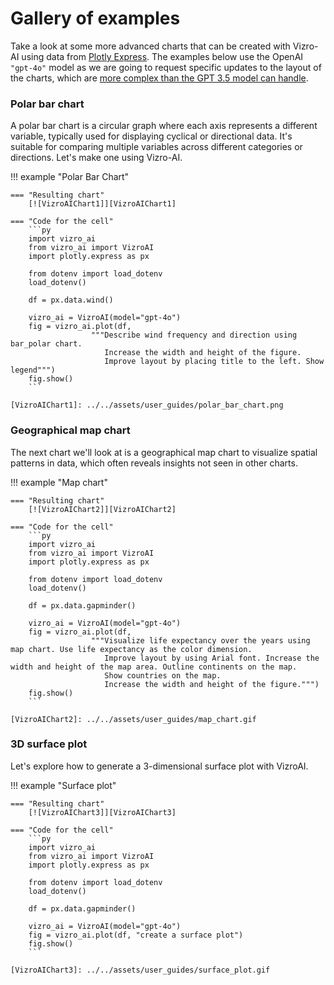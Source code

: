 # Gallery of examples

Take a look at some more advanced charts that can be created with Vizro-AI using data from [Plotly Express](https://plotly.com/python-api-reference/generated/plotly.express.data.html). The examples below use the OpenAI `"gpt-4o"` model as we are going to request specific updates to the layout of the charts, which are [more complex than the GPT 3.5 model can handle](./customize-vizro-ai.md).

### Polar bar chart

A polar bar chart is a circular graph where each axis represents a different variable, typically used for displaying cyclical or directional data.
It's suitable for comparing multiple variables across different categories or directions. Let's make one using Vizro-AI.


!!! example "Polar Bar Chart"

    === "Resulting chart"
        [![VizroAIChart1]][VizroAIChart1]

    === "Code for the cell"
        ```py
        import vizro_ai
        from vizro_ai import VizroAI
        import plotly.express as px

        from dotenv import load_dotenv
        load_dotenv()

        df = px.data.wind()

        vizro_ai = VizroAI(model="gpt-4o")
        fig = vizro_ai.plot(df,
                      """Describe wind frequency and direction using bar_polar chart.
                         Increase the width and height of the figure.
                         Improve layout by placing title to the left. Show legend""")
        fig.show()
        ```

    [VizroAIChart1]: ../../assets/user_guides/polar_bar_chart.png


### Geographical map chart

The next chart we'll look at is a geographical map chart to visualize spatial patterns in data, which often reveals insights not seen in other charts.

!!! example "Map chart"

    === "Resulting chart"
        [![VizroAIChart2]][VizroAIChart2]

    === "Code for the cell"
        ```py
        import vizro_ai
        from vizro_ai import VizroAI
        import plotly.express as px

        from dotenv import load_dotenv
        load_dotenv()

        df = px.data.gapminder()

        vizro_ai = VizroAI(model="gpt-4o")
        fig = vizro_ai.plot(df,
                      """Visualize life expectancy over the years using map chart. Use life expectancy as the color dimension.
                         Improve layout by using Arial font. Increase the width and height of the map area. Outline continents on the map.
                         Show countries on the map.
                         Increase the width and height of the figure.""")
        fig.show()
        ```

    [VizroAIChart2]: ../../assets/user_guides/map_chart.gif


### 3D surface plot

Let's explore how to generate a 3-dimensional surface plot with VizroAI.

!!! example "Surface plot"

    === "Resulting chart"
        [![VizroAIChart3]][VizroAIChart3]

    === "Code for the cell"
        ```py
        import vizro_ai
        from vizro_ai import VizroAI
        import plotly.express as px

        from dotenv import load_dotenv
        load_dotenv()

        df = px.data.gapminder()

        vizro_ai = VizroAI(model="gpt-4o")
        fig = vizro_ai.plot(df, "create a surface plot")
        fig.show()
        ```

    [VizroAIChart3]: ../../assets/user_guides/surface_plot.gif
